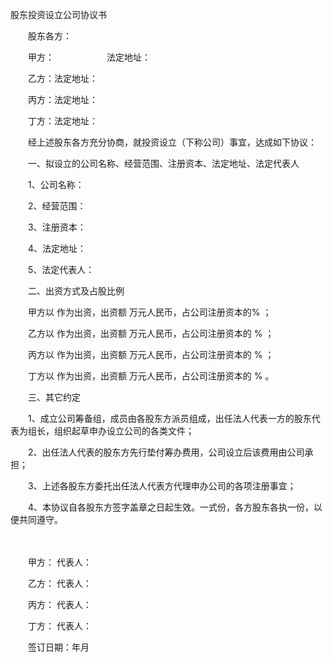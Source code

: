 



股东投资设立公司协议书



 

　　股东各方：　　

　　甲方：　　　　　　法定地址：

　　乙方：法定地址：

　　丙方：法定地址：

　　丁方：法定地址：　　

　　经上述股东各方充分协商，就投资设立（下称公司）事宜，达成如下协议：

　　一、拟设立的公司名称、经营范围、注册资本、法定地址、法定代表人

　　1、公司名称：

　　2、经营范围：

　　3、注册资本：

　　4、法定地址：

　　5、法定代表人：

　　二、出资方式及占股比例

　　甲方以 作为出资，出资额 万元人民币，占公司注册资本的% ；

　　乙方以 作为出资，出资额 万元人民币，占公司注册资本的 % ；

　　丙方以 作为出资，出资额 万元人民币，占公司注册资本的 % ；

　　丁方以 作为出资，出资额 万元人民币，占公司注册资本的 % 。

　　三、其它约定

　　1、成立公司筹备组，成员由各股东方派员组成，出任法人代表一方的股东代表为组长，组织起草申办设立公司的各类文件；

　　2、出任法人代表的股东方先行垫付筹办费用，公司设立后该费用由公司承担；

　　3、上述各股东方委托出任法人代表方代理申办公司的各项注册事宜；

　　4、本协议自各股东方签字盖章之日起生效。一式份，各方股东各执一份，以便共同遵守。　

　　　

　　甲方： 代表人：　　

　　乙方： 代表人：　　

　　丙方： 代表人：　　

　　丁方： 代表人：　　

　　签订日期：年月